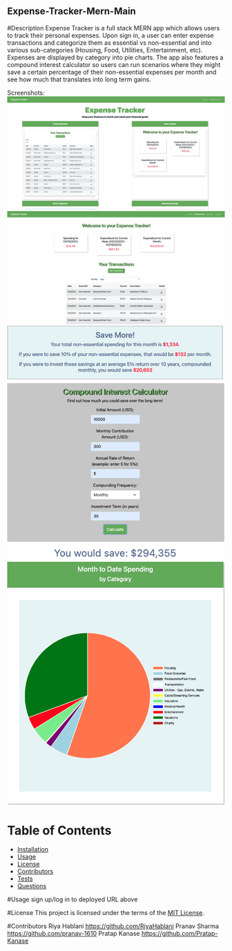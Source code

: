 ## Expense-Tracker-Mern-Main

#Description
Expense Tracker is a full stack MERN app which allows users to track their personal expenses. Upon sign in, a user can enter expense transactions and categorize them as essential vs non-essential and into various sub-categories (Housing, Food, Utilities, Entertainment, etc). Expenses are displayed by category into pie charts. The app also features a compound interest calculator so users can run scenarios where they might save a certain percentage of their non-essential expenses per month and see how much that translates into long term gains.

Screenshots:
![App Screenshot](client/public/images/appScreenshot1.png)
![App Screenshot](client/public/images/appScreenshot2.png)
![App Screenshot](client/public/images/appScreenshot3.png)
![App Screenshot](client/public/images/appScreenshot4.png)

# Table of Contents
- [Installation](#installation)
- [Usage](#usage)
- [License](#license)
- [Contributors](#contributors)
- [Tests](#tests)
- [Questions](#questions)

#Usage
sign up/log in to deployed URL above

#License
This project is licensed under the terms of the [MIT License](./LICENSE).

#Contributors
Riya Hablani https://github.com/RiyaHablani
Pranav Sharma https://github.com/pranav-1610
Pratap Kanase https://github.com/Pratap-Kanase
